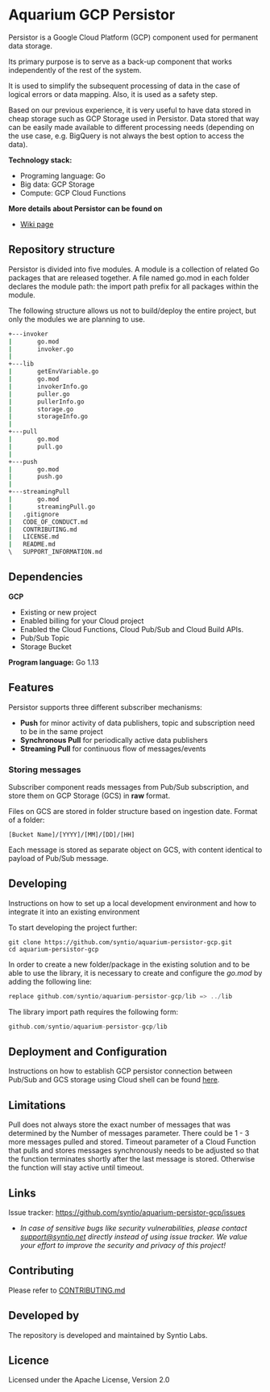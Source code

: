 # Aquarium GCP Persistor


Persistor is a Google Cloud Platform (GCP) component used for permanent data storage.

Its primary purpose is to serve as a back-up component that works independently of the rest of the system.

It is used to simplify the subsequent processing of data in the case of logical errors or data mapping. Also, it is used as a safety step.

Based on our previous experience, it is very useful to have data stored in cheap storage such as GCP Storage used in Persistor. Data stored that way can be easily made available to different processing needs (depending on the use case, e.g. BigQuery is not always the best option to access the data).


**Technology stack:**
 - Programing language: Go
 - Big data: GCP Storage
 - Compute: GCP Cloud Functions


**More details about Persistor can be found on**
- [Wiki page](../../wiki)

 
## Repository structure

 Persistor is divided into five modules. A module is a collection of related Go packages that are released together. A file named go.mod in each folder declares the module path: the import path prefix for all packages within the module.

 
The following structure allows us not to build/deploy the entire project, but only the modules we are planning to use.

 

```bash
+---invoker
|       go.mod
|       invoker.go
|
+---lib
|       getEnvVariable.go
|       go.mod
|       invokerInfo.go
|       puller.go
|       pullerInfo.go
|       storage.go
|       storageInfo.go
|
+---pull
|       go.mod
|       pull.go
|
+---push
|       go.mod
|       push.go
|
+---streamingPull
|       go.mod
|       streamingPull.go
|   .gitignore
|   CODE_OF_CONDUCT.md
|   CONTRIBUTING.md
|   LICENSE.md
|   README.md
\   SUPPORT_INFORMATION.md
```

## Dependencies

**GCP**

- Existing or new project 
- Enabled billing for your Cloud project
- Enabled the Cloud Functions, Cloud Pub/Sub and Cloud Build APIs.
- Pub/Sub Topic
- Storage Bucket

**Program language:** Go 1.13

 
## Features


Persistor supports three different subscriber mechanisms:

  - **Push** for minor activity of data publishers, topic and subscription need to be in the same project
  - **Synchronous Pull** for periodically active data publishers
  - **Streaming Pull** for continuous flow of messages/events


### Storing messages

Subscriber component reads messages from Pub/Sub subscription, and store them on GCP Storage (GCS) in **raw** format. 

Files on GCS are stored in folder structure based on ingestion date. Format of a folder: 

`[Bucket Name]/[YYYY]/[MM]/[DD]/[HH]`

Each message is stored as separate object on GCS, with content identical to payload of Pub/Sub message.

## Developing


Instructions on how to set up a local development environment and how to integrate it into an existing environment

To start developing the project further:

```shell
git clone https://github.com/syntio/aquarium-persistor-gcp.git
cd aquarium-persistor-gcp
```

In order to create a new folder/package in the existing solution and to be able to use the library, it is necessary to create and configure the *go.mod* by adding the following line:


```go
replace github.com/syntio/aquarium-persistor-gcp/lib => ../lib
```

The library import path requires the following form:

```go
github.com/syntio/aquarium-persistor-gcp/lib
```

## Deployment and Configuration


Instructions on how to establish GCP persistor connection between Pub/Sub and GCS storage using Cloud shell can be found [here](../../../wiki/Deployment-via-gcloud-shell).

## Limitations

Pull does not always store the exact number of messages that was determined by the Number of messages parameter. There could be 1 - 3 more messages pulled and stored.
Timeout parameter of a Cloud Function that pulls and stores messages synchronously needs to be adjusted so that the function terminates shortly after the last message is stored. Otherwise the function will stay active until timeout.


## Links
 
Issue tracker: https://github.com/syntio/aquarium-persistor-gcp/issues
- *In case of sensitive bugs like security vulnerabilities, please contact  support@syntio.net directly instead of using issue tracker. We value your effort to improve the security and privacy of this project!*


## Contributing
Please refer to [CONTRIBUTING.md](./CONTRIBUTING.md)

## Developed by

The repository is developed and maintained by Syntio Labs.

## Licence 
Licensed under the Apache License, Version 2.0
